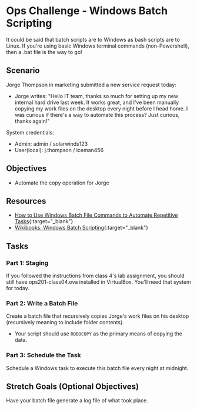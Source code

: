 # Ops Challenge - Windows Batch Scripting

It could be said that batch scripts are to Windows as bash scripts are to Linux. If you're using basic Windows terminal commands (non-Powershell), then a .bat file is the way to go!

## Scenario

Jorge Thompson in marketing submitted a new service request today:

- Jorge writes: "Hello IT team, thanks so much for setting up my new internal hard drive last week. It works great, and I've been manually copying my work files on the desktop every night before I head home. I was curious if there's a way to automate this process? Just curious, thanks again!"

System credentials:

- Admin: admin / solarwinds123
- User(local): j.thompson / iceman456

## Objectives

- Automate the copy operation for Jorge

## Resources

- [How to Use Windows Batch File Commands to Automate Repetitive Tasks](https://www.makeuseof.com/tag/use-windows-batch-file-commands-automate-repetitive-tasks/){:target="_blank"}
- [Wikibooks: Windows Batch Scripting](https://en.wikibooks.org/wiki/Windows_Batch_Scripting){:target="_blank"}

## Tasks

### Part 1: Staging

If you followed the instructions from class 4's lab assignment, you should still have ops201-class04.ova installed in VirtualBox. You'll need that system for today.

### Part 2: Write a Batch File

Create a batch file that recursively copies Jorge's work files on his desktop (recursively meaning to include folder contents).

- Your script should use `ROBOCOPY` as the primary means of copying the data.

### Part 3: Schedule the Task

Schedule a Windows task to execute this batch file every night at midnight.

## Stretch Goals (Optional Objectives)

Have your batch file generate a log file of what took place.
